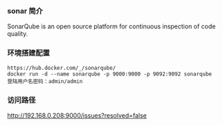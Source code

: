 ### sonar 简介
SonarQube is an open source platform for continuous inspection of code quality.
### 环境搭建配置
    https://hub.docker.com/_/sonarqube/
    docker run -d --name sonarqube -p 9000:9000 -p 9092:9092 sonarqube
    登陆用户名密码：admin/admin
### 访问路径
http://192.168.0.208:9000/issues?resolved=false
